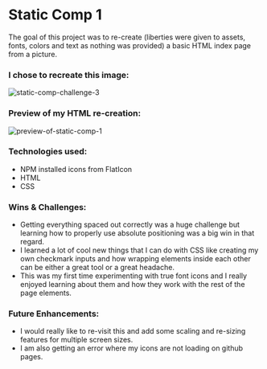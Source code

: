# Static Comp 1
The goal of this project was to re-create (liberties were given to assets, fonts, colors and text as nothing was provided) a basic HTML index page from a picture.

### I chose to recreate this image:

![static-comp-challenge-3](https://user-images.githubusercontent.com/24902544/219967587-0c378be8-39ba-460c-a894-8fbaea934a4b.jpg)

### Preview of my HTML re-creation:

![preview-of-static-comp-1](assets/static-comp-1-preview.gif)

### Technologies used:
- NPM installed icons from FlatIcon
- HTML
- CSS

### Wins & Challenges:
- Getting everything spaced out correctly was a huge challenge but learning how to properly use absolute positioning was a big win in that regard.
- I learned a lot of cool new things that I can do with CSS like creating my own checkmark inputs and how wrapping elements inside each other can be either a great tool or a great headache.
- This was my first time experimenting with true font icons and I really enjoyed learning about them and how they work with the rest of the page elements.

### Future Enhancements:
- I would really like to re-visit this and add some scaling and re-sizing features for multiple screen sizes. 
- I am also getting an error where my icons are not loading on github pages.
